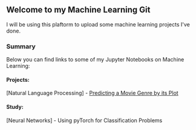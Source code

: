## Welcome to my Machine Learning Git

I will be using this plaftorm to upload some machine learning projects I've done.

### Summary

Below you can find links to some of my Jupyter Notebooks on Machine Learning:

#### Projects:
[Natural Language Processing] - [Predicting a Movie Genre by its Plot](https://github.com/guilhermejpDIA/machine-learning/blob/master/projects/natural_language_processing/MovieGenre.ipynb)


#### Study:
[Neural Networks] - Using pyTorch for Classification Problems
